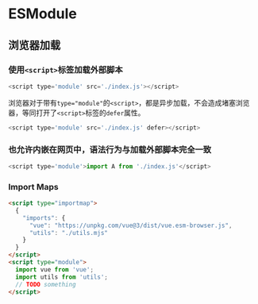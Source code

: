 # ESModule

## 浏览器加载

### 使用`<script>`标签加载外部脚本

```javascript
<script type='module' src='./index.js'></script>
```

浏览器对于带有`type="module"`的`<script>`，都是异步加载，不会造成堵塞浏览器，等同打开了`<script>`标签的`defer`属性。

```javascript
<script type='module' src='./index.js' defer></script>
```

### 也允许内嵌在网页中，语法行为与加载外部脚本完全一致

```javascript
<script type='module'>import A from './index.js'</script>
```

### Import Maps

```html
<script type="importmap">
  {
    "imports": {
      "vue": "https://unpkg.com/vue@3/dist/vue.esm-browser.js",
      "utils": "./utils.mjs"
    }
  }
</script>
<script type="module">
  import vue from 'vue';
  import utils from 'utils';
  // TODO something
</script>
```

